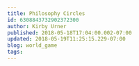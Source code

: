 ```yaml
---
title: Philosophy Circles
id: 6308843732902372300
author: Kirby Urner
published: 2018-05-18T17:04:00.002-07:00
updated: 2018-05-19T11:25:15.229-07:00
blog: world_game
tags: 
---
```


